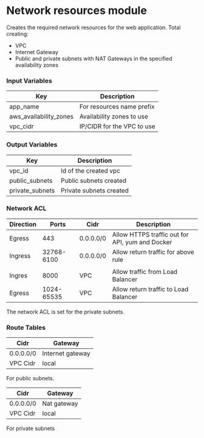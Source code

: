 # Network resources module

Creates the required network resources for the web application.
Total creating:
- VPC
- Internet Gateway
- Public and private subnets with NAT Gateways in the specified availability zones
### Input Variables

| Key                    | Description                |
| ---------------------- | -------------------------- |
| app_name               | For resources name prefix  |
| aws_availability_zones | Availability zones to use  |
| vpc_cidr               | IP/CIDR for the VPC to use |
### Output Variables

| Key             | Description             |
| --------------- | ----------------------- |
| vpc_id          | Id of the created vpc   |
| public_subnets  | Public subnets created  |
| private_subnets | Private subnets created |

### Network ACL

| Direction | Ports      | Cidr      | Description                                     |
| --------- | ---------- | --------- | ----------------------------------------------- |
| Egress    | 443        | 0.0.0.0/0 | Allow HTTPS traffic out for API, yum and Docker |
| Ingress   | 32768-6100 | 0.0.0.0/0 | Allow return traffic for above rule             |
|           |            |           |                                                 |
| Ingres    | 8000       | VPC       | Allow traffic from Load Balancer                |
| Egress    | 1024-65535 | VPC       | Allow return traffic to Load Balancer           |

The network ACL is set for the private subnets.

### Route Tables

| Cidr      | Gateway          |
| --------- | ---------------- |
| 0.0.0.0/0 | Internet gateway |
| VPC Cidr  | local            |

For public subnets.

| Cidr      | Gateway     |
| --------- | ----------- |
| 0.0.0.0/0 | Nat gateway |
| VPC Cidr  | local       |

For private subnets